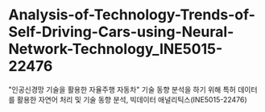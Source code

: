 # Analysis-of-Technology-Trends-of-Self-Driving-Cars-using-Neural-Network-Technology_INE5015-22476
"인공신경망 기술을 활용한 자율주행 자동차" 기술 동향 분석을 하기 위해 특허 데이터를 활용한 자연어 처리 및 기술 동향 분석, 빅데이터 애널리틱스(INE5015-22476)
